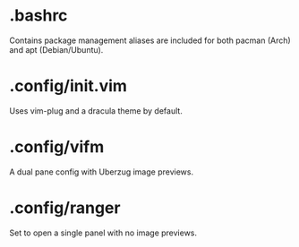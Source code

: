 # .bashrc

Contains package management aliases are included for both pacman (Arch) and apt (Debian/Ubuntu).

# .config/init.vim

Uses vim-plug and a dracula theme by default.

# .config/vifm

A dual pane config with Uberzug image previews.

# .config/ranger

Set to open a single panel with no image previews.
